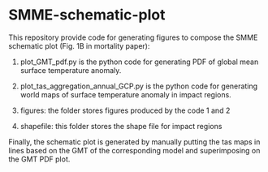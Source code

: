 # SMME-schematic-plot
This repository provide code for generating figures to compose the SMME schematic plot (Fig. 1B in mortality paper):

1. plot_GMT_pdf.py is the python code for generating PDF of global mean surface temperature anomaly.

2. plot_tas_aggregation_annual_GCP.py is the python code for generating world maps of surface temperature anomaly in impact regions.

3. figures: the folder stores figures produced by the code 1 and 2

4. shapefile: this folder stores the shape file for impact regions

Finally, the schematic plot is generated by manually putting the tas maps in lines based on the GMT of the corresponding model and superimposing on the GMT PDF plot.
